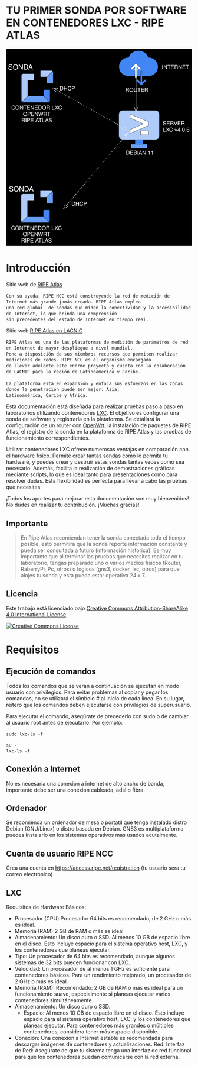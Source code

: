 # TU PRIMER SONDA POR SOFTWARE EN CONTENEDORES LXC - RIPE ATLAS

![Diagrama de ejemplo Contenedor LXC con OpenWRT y Sonda Ripe Atlas ](https://github.com/geryescalier/ripeatlas/blob/main/imagenes/diagramalxcripeatlas.svg)

# Introducción 
Sitio web de [RIPE Atlas](https://atlas.ripe.net/) 
```
Con su ayuda, RIPE NCC está construyendo la red de medición de Internet más grande jamás creada. RIPE Atlas emplea 
una red global  de sondas que miden la conectividad y la accesibilidad de Internet, lo que brinda una comprensión 
sin precedentes del estado de Internet en tiempo real.
```
Sitio web  [RIPE Atlas en LACNIC](https://www.lacnic.net/1000/1/lacnic/ripe-atlas-en-latinoamerica-y-caribe) 
```
RIPE Atlas es una de las plataformas de medición de parámetros de red en Internet de mayor despliegue a nivel mundial.
Pone a disposición de sus miembros recursos que permiten realizar mediciones de redes. RIPE NCC es el organismo encargado
de llevar adelante este enorme proyecto y cuenta con la colaboración de LACNIC para la región de Latinoamérica y Caribe.

La plataforma está en expansión y enfoca sus esfuerzos en las zonas donde la penetración puede ser mejor: Asia, 
Latinoamérica, Caribe y África.
```
Esta documentación está diseñada para realizar pruebas paso a paso en laboratorios utilizando contenedores [LXC](https://linuxcontainers.org). El objetivo es configurar una sonda de software y registrarla en la plataforma. Se detallará la configuración de un router con [OpenWrt](https://openwrt.org/es/start), la instalación de paquetes de RIPE Atlas, el registro de la sonda en la plataforma de RIPE Atlas y las pruebas de funcionamiento correspondientes.

Utilizar contenedores LXC ofrece numerosas ventajas en comparación con el hardware físico. Permite crear tantas sondas como lo permita tu hardware, y puedes crear y destruir estas sondas tantas veces como sea necesario. Además, facilita la realización de demostraciones gráficas mediante scripts, lo que es ideal tanto para presentaciones como para resolver dudas. Esta flexibilidad es perfecta para llevar a cabo las pruebas que necesites.

¡Todos los aportes para mejorar esta documentación son muy bienvenidos! No dudes en realizar tu contribución. ¡Muchas gracias!

## Importante
> En Ripe Atlas recomiendan tener la sonda conectada todo el tiempo posible, esto permitira que la sonda reporte información constante y pueda ser consultada a futuro (información historica). Es muy importante que al terminar las pruebas que necesites realizar en tu laboratorio, tengas preparado uno o varios medios fisicos (Router, RaberryPi, Pc, otros) o logicos (gns3, docker, lxc, otros) para que alojes tu sonda y esta pueda estar operativa 24 x 7. 

## Licencia
Este trabajo está licenciado bajo [Creative Commons Attribution-ShareAlike 4.0 International License](http://creativecommons.org/licenses/by-sa/4.0/).

[![Creative Commons License](https://i.creativecommons.org/l/by-sa/4.0/88x31.png)](http://creativecommons.org/licenses/by-sa/4.0/)

# Requisitos
## Ejecución de comandos
Todos los comandos que se verán a continuación se ejecutan en modo usuario con privilegios. Para evitar problemas al copiar y pegar los comandos, no se utilizará el símbolo # al inicio de cada línea. En su lugar, reitero que los comandos deben ejecutarse con privilegios de superusuario. 

Para ejecutar el comando, asegúrate de precederlo con sudo o de cambiar al usuario root antes de ejecutarlo. Por ejemplo:
```
sudo lxc-ls -f
```
```
su -
lxc-ls -f
```
## Conexión a Internet
No es necesaria una conexion a internet de alto ancho de banda, importante debe ser una conexion cableada, adsl o fibra.

## Ordenador 
Se recomienda un ordenador de mesa o portatil que tenga instalado distro Debian (GNU/Linux) o distro basada en Debian. GNS3 es multiplataforma puedes instalarlo en los sistemas operativos mas usados acutalmente.



## Cuenta de usuario RIPE NCC
Crea una cuenta en https://access.ripe.net/registration  (tu usuario sera tu correo electrónico)

## LXC
Requisitos de Hardware Básicos:

- Procesador (CPU):Procesador 64 bits es recomendado, de 2 GHz o más es ideal. 
- Memoria (RAM):2 GB de RAM o más es ideal
- Almacenamiento: Un disco duro o SSD. Al menos 10 GB de espacio libre en el disco. Esto incluye espacio para el sistema operativo host, LXC, y los contenedores que planeas ejecutar.
- Tipo: Un procesador de 64 bits es recomendado, aunque algunos sistemas de 32 bits pueden funcionar con LXC.
- Velocidad: Un procesador de al menos 1 GHz es suficiente para contenedores básicos. Para un rendimiento mejorado, un procesador de 2 GHz o más es ideal.
- Memoria (RAM): Recomendado: 2 GB de RAM o más es ideal para un funcionamiento suave, especialmente si planeas ejecutar varios contenedores simultáneamente.
- Almacenamiento: Un disco duro o SSD.
  - Espacio: Al menos 10 GB de espacio libre en el disco. Esto incluye espacio para el sistema operativo host, LXC, y los contenedores que planeas ejecutar. Para contenedores más grandes o múltiples contenedores, considera tener más espacio disponible.
- Conexión: Una conexión a Internet estable es recomendada para descargar imágenes de contenedores y actualizaciones. Red: Interfaz de Red: Asegúrate de que tu sistema tenga una interfaz de red funcional para que los contenedores puedan comunicarse con la red externa.


